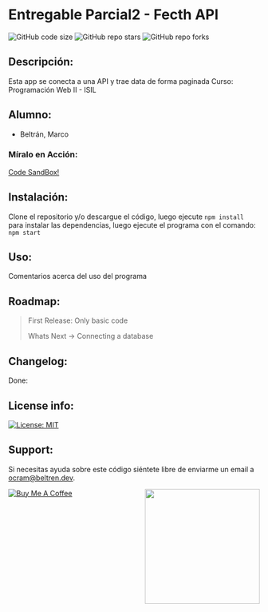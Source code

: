 # Entregable Parcial2 - Fecth API
![GitHub code size](https://img.shields.io/github/repo-size/otanerocram/pw2_parcial)
![GitHub repo stars](https://img.shields.io/github/stars/otanerocram/pw2_parcial)
![GitHub repo forks](https://img.shields.io/github/forks/otanerocram/pw2_parcial)

## Descripción: 
Esta app se conecta a una API y trae data de forma paginada
Curso: Programación Web II - ISIL

## Alumno: 
- Beltrán, Marco

### Míralo en Acción:
[Code SandBox!](https://githubbox.com/otanerocram/pw2_parcial)

## Instalación:
Clone el repositorio y/o descargue el código, luego ejecute `npm install` para instalar las dependencias, luego ejecute el programa con el comando: `npm start`

## Uso: 
Comentarios acerca del uso del programa

## Roadmap: 
> First Release: Only basic code
> 
> Whats Next -> Connecting a database

## Changelog:
Done: 

## License info: 
[![License: MIT](https://img.shields.io/badge/License-MIT-yellow.svg)](https://opensource.org/licenses/MIT)

## Support: 
Si necesitas ayuda sobre este código siéntete libre de enviarme un email a ocram@beltren.dev.

<img align='right' src="https://media.giphy.com/media/M9gbBd9nbDrOTu1Mqx/giphy.gif" width="230">

[![Buy Me A Coffee](https://cdn.buymeacoffee.com/buttons/v2/default-yellow.png)](https://www.buymeacoffee.com/otanerocram)